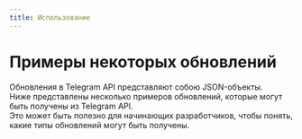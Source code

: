 ```yaml
---
title: Использование
---
```


# Примеры некоторых обновлений
Обновления в Telegram API представляют собою JSON-объекты.  
Ниже представлены несколько примеров обновлений, которые могут быть получены из Telegram API.  
Это может быть полезно для начинающих разработчиков, чтобы понять, какие типы обновлений могут быть получены.

<CardGrid>
  <Card
    title="Новое сообщение"
    details="Данные о новом сообщении"
    href="/TGZ-Doc/json/message"
    icon="✉️"
  />
  <Card
    title="Новое сообщение с медиа"
    details="Данные о новом сообщении с прикреплённым медиа"
    href="/TGZ-Doc/json/message_media"
    icon="✉️"
  />
  <Card
    title="Новое сообщение со стикером"
    details="Данные о новом сообщении, представляющий из себя стикер"
    href="/TGZ-Doc/json/message_sticker"
    icon="✉️"
  />
  <Card
    title="Новое сообщение с ссылками"
    details="Данные о новом сообщении, в котором содержатся ссылки"
    href="/TGZ-Doc/json/message_link"
    icon="🔗"
  />
  <Card
    title="Новое голосовое сообщение или видео-сообщение"
    details="Данные о новом голосовом и видео-сообщении"
    href="/TGZ-Doc/json/message_voice&videoNote"
    icon="🎤"
  />
  <Card
    title="Редактирование сообщения"
    details="Данные о редактировании сообщения"
    href="/TGZ-Doc/json/message_edit"
    icon="✏️"
  />
  <Card
    title="Приглашение и исключение пользователя"
    details="Данные о приглашении и исключении пользователя"
    href="/TGZ-Doc/json/message_invite&kick"
    icon="📩"
  />
  <Card
    title="Изменение названия чата"
    details="Данные об изменении названия чата"
    href="/TGZ-Doc/json/message_title"
    icon="📝"
  />
  <Card
    title="Нажатие на inline-кнопку"
    details="Данные о нажатии inline-кнопки"
    href="/TGZ-Doc/json/message_buttonInline"
    icon="👇"
  />
  <Card
    title="Нажатие на кнопку в inline-режиме"
    details="Данные о нажатии кнопки в inline-режиме"
    href="/TGZ-Doc/json/message_buttonInlineMode"
    icon="🎹"
  />





</CardGrid>
